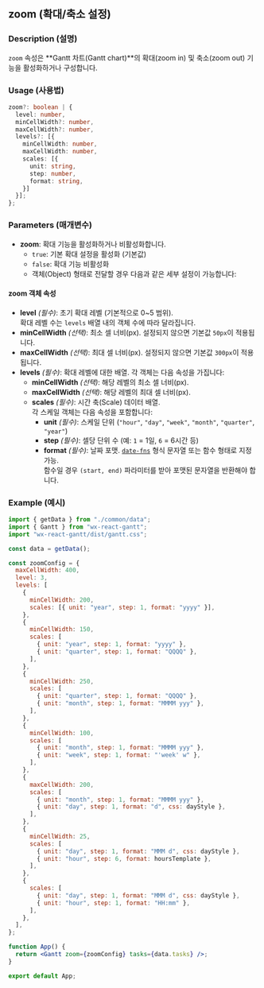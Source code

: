 
## zoom (확대/축소 설정)

### Description (설명)
`zoom` 속성은 **Gantt 차트(Gantt chart)**의 확대(zoom in) 및 축소(zoom out) 기능을 활성화하거나 구성합니다.

### Usage (사용법)
```ts
zoom?: boolean | {
  level: number,
  minCellWidth?: number,
  maxCellWidth?: number,
  levels?: [{
    minCellWidth: number,
    maxCellWidth: number,
    scales: [{
      unit: string,
      step: number,
      format: string,
    }]
  }];
};
```

### Parameters (매개변수)
- **zoom**: 확대 기능을 활성화하거나 비활성화합니다.  
  - `true`: 기본 확대 설정을 활성화 (기본값)  
  - `false`: 확대 기능 비활성화  
  - 객체(Object) 형태로 전달할 경우 다음과 같은 세부 설정이 가능합니다:

#### zoom 객체 속성
- **level** *(필수)*: 초기 확대 레벨 (기본적으로 0~5 범위).  
  확대 레벨 수는 `levels` 배열 내의 객체 수에 따라 달라집니다.
- **minCellWidth** *(선택)*: 최소 셀 너비(px). 설정되지 않으면 기본값 `50px`이 적용됩니다.
- **maxCellWidth** *(선택)*: 최대 셀 너비(px). 설정되지 않으면 기본값 `300px`이 적용됩니다.
- **levels** *(필수)*: 확대 레벨에 대한 배열. 각 객체는 다음 속성을 가집니다:
  - **minCellWidth** *(선택)*: 해당 레벨의 최소 셀 너비(px).
  - **maxCellWidth** *(선택)*: 해당 레벨의 최대 셀 너비(px).
  - **scales** *(필수)*: 시간 축(Scale) 데이터 배열.  
    각 스케일 객체는 다음 속성을 포함합니다:
    - **unit** *(필수)*: 스케일 단위 (`"hour"`, `"day"`, `"week"`, `"month"`, `"quarter"`, `"year"`)
    - **step** *(필수)*: 셀당 단위 수 (예: `1` = 1일, `6` = 6시간 등)
    - **format** *(필수)*: 날짜 포맷. [`date-fns`](https://date-fns.org/v2.29.3/docs/format) 형식 문자열 또는 함수 형태로 지정 가능.  
      함수일 경우 `(start, end)` 파라미터를 받아 포맷된 문자열을 반환해야 합니다.

### Example (예시)
```jsx
import { getData } from "./common/data";
import { Gantt } from "wx-react-gantt";
import "wx-react-gantt/dist/gantt.css";

const data = getData();

const zoomConfig = {
  maxCellWidth: 400,
  level: 3,
  levels: [
    {
      minCellWidth: 200,
      scales: [{ unit: "year", step: 1, format: "yyyy" }],
    },
    {
      minCellWidth: 150,
      scales: [
        { unit: "year", step: 1, format: "yyyy" },
        { unit: "quarter", step: 1, format: "QQQQ" },
      ],
    },
    {
      minCellWidth: 250,
      scales: [
        { unit: "quarter", step: 1, format: "QQQQ" },
        { unit: "month", step: 1, format: "MMMM yyy" },
      ],
    },
    {
      minCellWidth: 100,
      scales: [
        { unit: "month", step: 1, format: "MMMM yyy" },
        { unit: "week", step: 1, format: "'week' w" },
      ],
    },
    {
      maxCellWidth: 200,
      scales: [
        { unit: "month", step: 1, format: "MMMM yyy" },
        { unit: "day", step: 1, format: "d", css: dayStyle },
      ],
    },
    {
      minCellWidth: 25,
      scales: [
        { unit: "day", step: 1, format: "MMM d", css: dayStyle },
        { unit: "hour", step: 6, format: hoursTemplate },
      ],
    },
    {
      scales: [
        { unit: "day", step: 1, format: "MMM d", css: dayStyle },
        { unit: "hour", step: 1, format: "HH:mm" },
      ],
    },
  ],
};

function App() {
  return <Gantt zoom={zoomConfig} tasks={data.tasks} />;
}

export default App;
```
